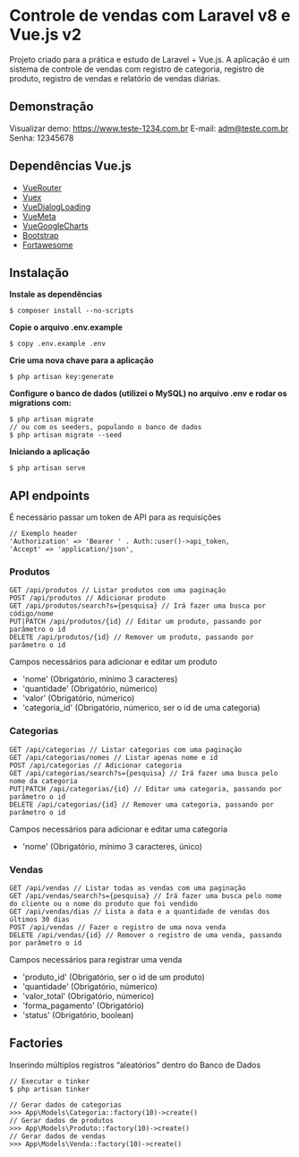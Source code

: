 # Controle de vendas com Laravel v8 e Vue.js v2
Projeto criado para a prática e estudo de Laravel + Vue.js. A aplicação é um sistema de controle de vendas com registro de categoria, registro de produto, registro de vendas e relatório de vendas diárias.

## Demonstração
Visualizar demo: https://www.teste-1234.com.br
E-mail: adm@teste.com.br
Senha: 12345678

## Dependências Vue.js
- [VueRouter](https://www.npmjs.com/package/vue-router)
- [Vuex](https://www.npmjs.com/package/vuex)
- [VueDialogLoading](https://github.com/leyap/vue-dialog-loading)
- [VueMeta](https://www.npmjs.com/package/vue-meta)
- [VueGoogleCharts](https://www.npmjs.com/package/vue-google-charts)
- [Bootstrap](https://www.npmjs.com/package/bootstrap)
- [Fortawesome](https://www.npmjs.com/package/@fortawesome/fontawesome-free)

## Instalação
**Instale as dependências**
```
$ composer install --no-scripts
```
**Copie o arquivo .env.example**
```
$ copy .env.example .env
```
**Crie uma nova chave para a aplicação** 
```
$ php artisan key:generate
```
**Configure o banco de dados (utilizei o MySQL) no arquivo .env e rodar os migrations com:**
```
$ php artisan migrate
// ou com os seeders, populando o banco de dados
$ php artisan migrate --seed
```
**Iniciando a aplicação**
```
$ php artisan serve
```

## API endpoints
É necessário passar um token de API para as requisições
```
// Exemplo header
'Authorization' => 'Bearer ' . Auth::user()->api_token,
'Accept' => 'application/json',
```
### Produtos
```
GET /api/produtos // Listar produtos com uma paginação
POST /api/produtos // Adicionar produto
GET /api/produtos/search?s={pesquisa} // Irá fazer uma busca por código/nome
PUT|PATCH /api/produtos/{id} // Editar um produto, passando por parâmetro o id
DELETE /api/produtos/{id} // Remover um produto, passando por parâmetro o id
```

Campos necessários para adicionar e editar um produto
- 'nome' (Obrigatório, mínimo 3 caracteres)
- 'quantidade' (Obrigatório, númerico)
- 'valor' (Obrigatório, númerico)
- 'categoria_id' (Obrigatório, númerico, ser o id de uma categoria)

### Categorias
```
GET /api/categorias // Listar categorias com uma paginação
GET /api/categorias/nomes // Listar apenas nome e id
POST /api/categorias // Adicionar categoria
GET /api/categorias/search?s={pesquisa} // Irá fazer uma busca pelo nome da categoria
PUT|PATCH /api/categorias/{id} // Editar uma categoria, passando por parâmetro o id
DELETE /api/categorias/{id} // Remover uma categoria, passando por parâmetro o id
```

Campos necessários para adicionar e editar uma categoria
- 'nome' (Obrigatório, mínimo 3 caracteres, único)

### Vendas
```
GET /api/vendas // Listar todas as vendas com uma paginação
GET /api/vendas/search?s={pesquisa} // Irá fazer uma busca pelo nome do cliente ou o nome do produto que foi vendido
GET /api/vendas/dias // Lista a data e a quantidade de vendas dos últimos 30 dias
POST /api/vendas // Fazer o registro de uma nova venda
DELETE /api/vendas/{id} // Remover o registro de uma venda, passando por parâmetro o id
```

Campos necessários para registrar uma venda
- 'produto_id'   (Obrigatório, ser o id de um produto)
- 'quantidade'   (Obrigatório, númerico)
- 'valor_total'   (Obrigatório, númerico)
- 'forma_pagamento'  (Obrigatório)
- 'status'  (Obrigatório, boolean)

## Factories
Inserindo múltiplos registros “aleatórios” dentro do Banco de Dados
```
// Executar o tinker
$ php artisan tinker

// Gerar dados de categorias
>>> App\Models\Categoria::factory(10)->create()
// Gerar dados de produtos
>>> App\Models\Produto::factory(10)->create()
// Gerar dados de vendas
>>> App\Models\Venda::factory(10)->create()
```